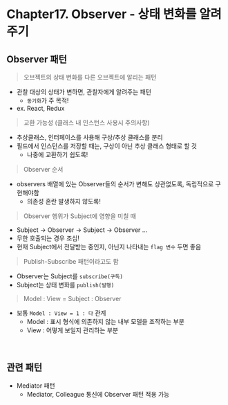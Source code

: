 # Chapter17. Observer - 상태 변화를 알려주기

## Observer 패턴

> 오브젝트의 상태 변화를 다른 오브젝트에 알리는 패턴

- 관찰 대상의 상태가 변하면, 관찰자에게 알려주는 패턴
  - `동기화`가 주 목적!
- ex. React, Redux

> 교환 가능성 (클래스 내 인스턴스 사용시 주의사항)

- 추상클래스, 인터페이스를 사용해 구상/추상 클래스를 분리
- 필드에서 인스턴스를 저장할 때는, 구상이 아닌 추상 클래스 형태로 할 것
  - 나중에 교환하기 쉽도록!

> Observer 순서

- observers 배열에 있는 Observer들의 순서가 변해도 상관없도록, 독립적으로 구현해야함
  - 의존성 혼란 발생하지 않도록!

> Observer 행위가 Subject에 영향을 미칠 때

- Subject -> Observer -> Subject -> Observer ...
- 무한 호출되는 경우 조심!
- 현재 Subject에서 전달받는 중인지, 아닌지 나타내는 `flag 변수` 두면 좋음

> Publish-Subscribe 패턴이라고도 함

- Observer는 Subject를 `subscribe(구독)`
- Subject는 상태 변화를 `publish(발행)`

> Model : View = Subject : Observer

- 보통 `Model : View = 1 : 다` 관계
  - Model : 표시 형식에 의존하지 않는 내부 모델을 조작하는 부분
  - View : 어떻게 보일지 관리하는 부분

<br/>

## 관련 패턴

- Mediator 패턴
  - Mediator, Colleague 통신에 Observer 패턴 적용 가능
